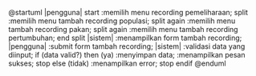 @startuml
|pengguna|
start
:memilih menu recording pemeliharaan;
split
:memilih menu 
tambah recording 
populasi;
split again
:memilih menu 
tambah recording 
pakan;
split again
:memilih menu 
tambah recording 
pertumbuhan;
end split
|sistem|
:menampilkan form tambah recording;
|pengguna|
:submit form tambah recording;
|sistem|
:validasi data yang diinput;
if (data valid?) then (ya)
:menyimpan data;
:menampilkan pesan sukses;
stop
else (tidak)
:menampilkan error;
stop
endif
@enduml